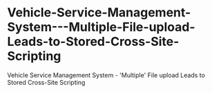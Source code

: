 # Vehicle-Service-Management-System---Multiple-File-upload-Leads-to-Stored-Cross-Site-Scripting
Vehicle Service Management System - 'Multiple' File upload Leads to Stored Cross-Site Scripting

